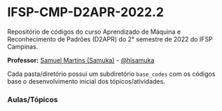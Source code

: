 # IFSP-CMP-D2APR-2022.2
Repositório de códigos do curso Aprendizado de Máquina e Reconhecimento de Padrões (D2APR) do 2° semestre de 2022 do IFSP Campinas.

**Professor:** [Samuel Martins (Samuka)](http://hisamuka.github.io/) - [@hisamuka](https://github.com/hisamuka)

Cada pasta/diretório possui um subdiretório `base_codes` com os códigos base o desenvolvimento inicial dos tópicos/atividades.

### Aulas/Tópicos

